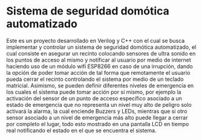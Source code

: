 # Sistema de seguridad domótica automatizado

Este es un proyecto desarrollado en Verilog y C++ con el cual se busca implementar y controlar 
un sistema de seguridad domótica automatizado, el cual consiste en asegurar un recinto colocando 
sensores de ultra sonido en los puntos de acceso al mismo y notificar al usuario por medio de 
internet haciendo uso de un módulo wifi ESP8266 en caso de una irrupción, dando la opción de 
poder tomar acción de tal forma que remotamente el usuario pueda cerrar el recinto controlando el 
sistema por medio de un teclado matricial. Asimismo, se pueden definir diferentes niveles de 
emergencia en los cuales el sistema puede tomar acción por sí mismo, por ejemplo la activación 
del sensor de un punto de acceso específico asociado a un estado de emergencia que no representa 
un nivel muy alto de peligro solo activará la alarma, la cual enciende Buzzers y LEDs, mientras que 
si otro sensor asociado a un nivel de emergencia más alto puede llegar a cerrar por completo el lugar, 
todo esto mostrado en una pantalla LCD en tiempo real notificando el estado en el que se encuentra el sistema.
